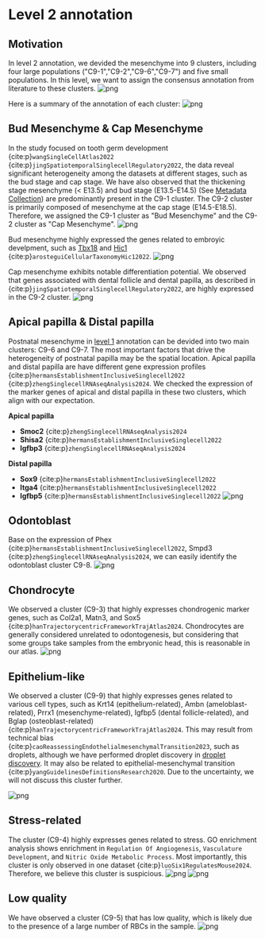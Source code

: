# Level 2 annotation

## Motivation
In level 2 annotation, we devided the mesenchyme into 9 clusters, including four large populations ("C9-1","C9-2","C9-6","C9-7") and five small populations. In this level, we want to assign the consensus annotation from literature to these clusters.
![png](../img/annotation/anno_C9.png)

Here is a summary of the annotation of each cluster:
![png](../img/annotation/anno_level1_level2.png)
## Bud Mesenchyme & Cap Mesenchyme

In the study focused on tooth germ development {cite:p}`wangSingleCellAtlas2022` {cite:p}`jingSpatiotemporalSinglecellRegulatory2022`, the data reveal significant heterogeneity among the datasets at different stages, such as the bud stage and cap stage. We have also observed that the thickening stage mesenchyme (< E13.5) and bud stage (E13.5-E14.5) (See [Metadata Collection](../preprocess/metadata_process.md)) are predominantly present in the C9-1 cluster. The C9-2 cluster is primarily composed of mesenchyme at the cap stage (E14.5-E18.5). Therefore, we assigned the C9-1 cluster as "Bud Mesenchyme" and the C9-2 cluster as "Cap Mesenchyme".
![png](../img/annotation/C9_age_bar.png)

Bud mesenchyme highly expressed the genes related to embroyic develpment, such as [Tbx18](https://www.genecards.org/cgi-bin/carddisp.pl?gene=tbx18) and [Hic1](https://www.genecards.org/cgi-bin/carddisp.pl?gene=hic1) {cite:p}`arosteguiCellularTaxonomyHic12022`.
![png](../img/annotation/C9-1-gene.png)


Cap mesenchyme exhibits notable differentiation potential. We observed that genes associated with dental follicle and dental papilla, as described in {cite:p}`jingSpatiotemporalSinglecellRegulatory2022`, are highly expressed in the C9-2 cluster.
![png](../img/annotation/C9-2-gene.png)

## Apical papilla & Distal papilla
Postnatal mesenchyme in [level 1](Level1_anno.md) annotation can be devided into two main clusters: C9-6 and C9-7. The most important factors that drive the heterogeneity of postnatal papilla may be the spatial location. Apical papilla and distal papilla are have different gene expression profiles {cite:p}`hermansEstablishmentInclusiveSinglecell2022` {cite:p}`zhengSinglecellRNAseqAnalysis2024`.
We checked the expression of the marker genes of apical and distal papilla in these two clusters, which align with our expectation.

**Apical papilla**
- **Smoc2** {cite:p}`zhengSinglecellRNAseqAnalysis2024`
- **Shisa2** {cite:p}`hermansEstablishmentInclusiveSinglecell2022`
- **Igfbp3** {cite:p}`zhengSinglecellRNAseqAnalysis2024`

**Distal papilla**
- **Sox9** {cite:p}`hermansEstablishmentInclusiveSinglecell2022`
- **Itga4** {cite:p}`hermansEstablishmentInclusiveSinglecell2022`
- **Igfbp5** {cite:p}`hermansEstablishmentInclusiveSinglecell2022`
![png](../img/annotation/anno_C9_67.png)

## Odontoblast
Base on the expression of Phex {cite:p}`hermansEstablishmentInclusiveSinglecell2022`, Smpd3 {cite:p}`zhengSinglecellRNAseqAnalysis2024`, we can easily identify the odontoblast cluster C9-8.
![png](../img/annotation/C9-8.png)



## Chondrocyte
We observed a cluster (C9-3) that highly expresses chondrogenic marker genes, such as Col2a1, Matn3, and Sox5 {cite:p}`hanTrajectorycentricFrameworkTrajAtlas2024`. Chondrocytes are generally considered unrelated to odontogenesis, but considering that some groups take samples from the embryonic head, this is reasonable in our atlas.
![png](../img/annotation/C9-3.png)

## Epithelium-like
We observed a cluster (C9-9) that highly expresses genes related to various cell types, such as Krt14 (epithelium-related), Ambn (ameloblast-related), Prrx1 (mesenchyme-related), Igfbp5 (dental follicle-related), and Bglap (osteoblast-related) {cite:p}`hanTrajectorycentricFrameworkTrajAtlas2024`. This may result from technical bias {cite:p}`caoReassessingEndothelialmesenchymalTransition2023`, such as droplets, although we have performed droplet discovery in [droplet discovery](../preprocess/droplet.md). It may also be related to epithelial-mesenchymal transition {cite:p}`yangGuidelinesDefinitionsResearch2020`. Due to the uncertainty, we will not discuss this cluster further.

![png](../img/annotation/C9-9.png)

## Stress-related
The cluster (C9-4) highly expresses genes related to stress. GO enrichment analysis shows enrichment in `Regulation Of Angiogenesis`, `Vasculature Development`, and `Nitric Oxide Metabolic Process`. Most importantly, this cluster is only observed in one dataset {cite:p}`luoSix1RegulatesMouse2024`. Therefore, we believe this cluster is suspicious.
![png](../img/annotation/C9-GO.png)
![png](../img/annotation/umap_project.png)

## Low quality
We have observed a cluster (C9-5) that has low quality, which is likely due to the presence of a large number of RBCs in the sample.
![png](../img/annotation/C9-5.png)